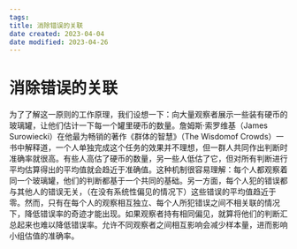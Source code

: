 ```yaml
---
tags:
title: 消除错误的关联
date created: 2023-04-04
date modified: 2023-04-26
---
```


# 消除错误的关联

为了了解这一原则的工作原理，我们设想一下：向大量观察者展示一些装有硬币的玻璃罐，让他们估计一下每一个罐里硬币的数量。詹姆斯·索罗维基（James Surowiecki）在他最为畅销的著作《群体的智慧》（The Wisdomof Crowds）一书中解释道，一个人单独完成这个任务的效果并不理想，但一群人共同作出判断时准确率就很高。有些人高估了硬币的数量，另一些人低估了它，但对所有判断进行平均估算得出的平均值就会趋近于准确值。这种机制很容易理解：每个人都观察着同一个玻璃罐，他们的判断都基于一个共同的基础。另一方面，每个人犯的错误都与其他人的错误无关，（在没有系统性偏见的情况下）这些错误的平均值趋近于零。然而，只有在每个人的观察相互独立、每个人所犯错误之间不相关联的情况下，降低错误率的奇迹才能出现。如果观察者持有相同偏见，就算将他们的判断汇总起来也难以降低错误率。允许不同观察者之间相互影响会减少样本量，进而影响小组估值的准确率。
